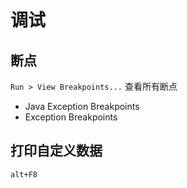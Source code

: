 # 调试

## 断点

`Run > View Breakpoints...` 查看所有断点

* Java Exception Breakpoints
* Exception Breakpoints


## 打印自定义数据

`alt+F8`
